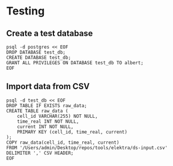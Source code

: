 # Testing

## Create a test database

```shell
psql -d postgres << EOF
DROP DATABASE test_db;
CREATE DATABASE test_db;
GRANT ALL PRIVILEGES ON DATABASE test_db TO albert;
EOF
```


## Import data from CSV

```shell
psql -d test_db << EOF
DROP TABLE IF EXISTS raw_data;
CREATE TABLE raw_data (
    cell_id VARCHAR(255) NOT NULL,
    time_real INT NOT NULL,
    current INT NOT NULL,
    PRIMARY KEY (cell_id, time_real, current)
);
COPY raw_data(cell_id, time_real, current)
FROM '/Users/admin/Desktop/repos/tools/elektra/ds-input.csv'
DELIMITER ',' CSV HEADER;
EOF
```
